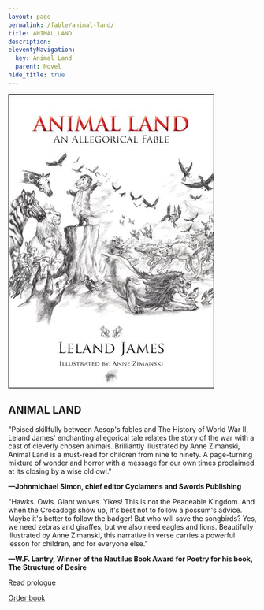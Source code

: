 ```yaml
---
layout: page
permalink: /fable/animal-land/
title: ANIMAL LAND
description:
eleventyNavigation:
  key: Animal Land
  parent: Novel
hide_title: true
---
```


<div class="container">
  <div class="image-container">
    <img src="/assets/img/animal_land.jpg" alt="Animal Land Book Cover">
  </div>
  <div class="text-container">
    <h2>ANIMAL LAND</h2>
    <p>"Poised skillfully between Aesop's fables and The History of World War II, Leland James' enchanting allegorical tale relates the story of the war with a cast of cleverly chosen animals. Brilliantly illustrated by Anne Zimanski, Animal Land is a must-read for children from nine to ninety. A page-turning mixture of wonder and horror with a message for our own times proclaimed at its closing by a wise old owl."</p>
    <p><strong>—Johnmichael Simon, chief editor Cyclamens and Swords Publishing</strong></p>
    <p>"Hawks. Owls. Giant wolves. Yikes! This is not the Peaceable Kingdom. And when the Crocadogs show up, it's best not to follow a possum's advice. Maybe it's better to follow the badger! But who will save the songbirds? Yes, we need zebras and giraffes, but we also need eagles and lions. Beautifully illustrated by Anne Zimanski, this narrative in verse carries a powerful lesson for children, and for everyone else."</p>
    <p><strong>—W.F. Lantry, Winner of the Nautilus Book Award for Poetry for his book, The Structure of Desire</strong></p>
    <p><a href="#" id="toggle-sample">Read prologue</a></p>
    <p><a href="https://www.amazon.com/animal-land-allegorical-leland-james/dp/193565635x">Order book</a></p>
  </div>
</div>

<div class="centered-content" id="sample-content" style="display: none;">
  <img src="/assets/img/animal_land_illus.jpg" alt="Animal Land Illustration">
  <h2>ANIMAL LAND</h2>
  <h3>Prologue</h3>
  <pre>
Animal Land was at the heart of things,
of the story as it here unfolds,
a land ringed by many other lands
in a far away world quite like,
and quite unlike, our own imperfect world.

In its makeup Animal Land resembled
the other lands in its world,
having seaside, jungle, mountains,
forest and plains, and a diverse,
you might say "zoo like,"
array of inhabitants.

Before the story begins, let us be clear,
Animal Land was not a land
without its own sins, maybe more
than its share of unholy acts.

This is a story of Animal Land, and thereby its world,
in a time long past when Animal Land and
stalwart allies bravely opposed
an army of abominable aberrant beasts.

A time of World War.
  </pre>
</div>

<script>
  document.addEventListener('DOMContentLoaded', function() {
    const toggleLink = document.getElementById("toggle-sample");
    const prologueContent = document.getElementById("sample-content");

    toggleLink.addEventListener("click", function(event) {
      event.preventDefault(); // Prevent default link behavior
      if (prologueContent.style.display === "none") {
        prologueContent.style.display = "block"; // Show content
        toggleLink.textContent = "Hide prologue"; // Change link text
      } else {
        prologueContent.style.display = "none"; // Hide content
        toggleLink.textContent = "Read prologue"; // Change link text back
      }
    });
  });
</script>
